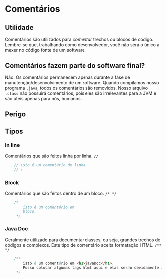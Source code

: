 # Comentários

## Utilidade
Comentários são utilizados para *comentar* trechos ou blocos de código. Lembre-se que, trabalhando como desenvolvedor, você não será o único a mexer no código fonte de um software.

## Comentários fazem parte do software final?
Não. Os comentários permanecem apenas durante a fase de manutenção/desenvolvimento de um software. Quando compilamos nosso programa `.java`, todos os comentários são removidos. Nosso arquivo `.class` não possuirá comentários, pois eles são irrelevantes para a JVM e são úteis apenas para nós, humanos.

## Perigo

## Tipos

### In line
Comentários que são feitos linha por linha. `//`
```java
    // isto é um comentário de linha.
    // !  
```

### Block
Comentários que são feitos dentro de um bloco. `/* */`
```java
    /* 
        isto é um comentário em
        bloco.
     */
```

### Java Doc 
Geralmente utilizado para documentar classes, ou seja, grandes trechos de códigos
e complexos. Este tipo de comentário aceita formatação HTML. `/** */`
```java
    /** 
        isto é um comentário em <h1>javaDoc</h1>.
        Posso colocar algumas tags html aqui e elas serão devidamente interpretadas.
     */
```